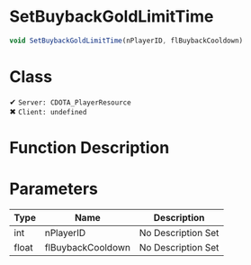 # SetBuybackGoldLimitTime
```js	
void SetBuybackGoldLimitTime(nPlayerID, flBuybackCooldown)
```
# Class
✔ `Server: CDOTA_PlayerResource`  
✖ `Client: undefined`  

# Function Description

# Parameters
Type|Name|Description
--|--|--
int|nPlayerID|No Description Set
float|flBuybackCooldown|No Description Set
